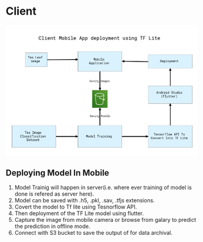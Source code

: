 # Client

<img src="ClientArchitecture.JPG">

## Deploying Model In Mobile

1. Model Trainig will happen in server(i.e. where ever training of model is done is refered as server here).
2. Model can be saved with .h5, .pkl, .sav, .tfjs extensions.
3. Covert the model to Tf lite using Tesnorflow API.
4. Then deployment of the TF Lite model using flutter.
5. Capture the image from mobile camera or browse from galary to predict the prediction in offline mode.
6. Connect with S3 bucket to save the output of for data archival.
